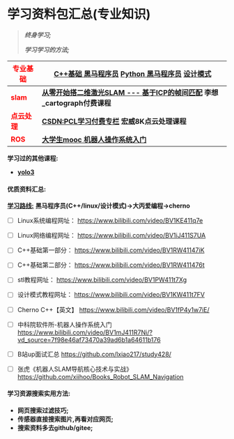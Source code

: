 # 学习资料包汇总(专业知识)

> ***终身学习;***
>
> ***学习学习的方法;***



| **<font color=red>专业基础</font>** | **[C++基础  黑马程序员](https://github.com/Blitzer207/C-Resource)**         **[Python 黑马程序员](https://github.com/hyh1750522171/bigData/tree/master/He%20Yihao)**        **[设计模式](https://github.com/FengJungle/DesignPattern)** |
| ----------------------------------- | ------------------------------------------------------------ |
| **<font color=red>slam</font>**     | [**从零开始搭二维激光SLAM --- 基于ICP的帧间匹配**](https://blog.csdn.net/tiancailx/article/details/110822624)     **李想_cartograph付费课程** |
| **<font color=red>点云处理</font>** | [**CSDN:PCL学习付费专栏**](https://blog.csdn.net/qq_36686437/category_9913573.html)      **宏威8K点云处理课程** |
| **<font color=red>ROS</font>**      | **[大学生mooc  机器人操作系统入门](https://sychaichangkun.gitbooks.io/ros-tutorial-icourse163/content/chapter1/1.3.html)** |

**学习过的其他课程:**

- **[yolo3](https://github.com/bubbliiiing/yolo3-pytorch)**

  

#### **优质资料汇总:**

**[学习路线:](http://www.itcast.cn/news/20161108/11042455887.shtml)** **黑马程序员(C++/linux/设计模式)→大丙爱编程→cherno**

- [ ] Linux系统编程网址：               							https://www.bilibili.com/video/BV1KE411q7e 
- [ ] Linux网络编程网址：               			                https://www.bilibili.com/video/BV1iJ411S7UA
- [ ] C++基础第一部分：   		 		                      	https://www.bilibili.com/video/BV1RW41147iK
- [ ] C++基础第二部分：  	 	 			                      https://www.bilibili.com/video/BV1RW411476t
- [ ] stl教程网址：         		  				                     https://www.bilibili.com/video/BV1PW411t7Xg
- [ ] 设计模式教程网址：           			                  	https://www.bilibili.com/video/BV1KW411t7FV  
- [ ] Cherno C++【英文】	         		                  	https://www.bilibili.com/video/BV1fP4y1w7iE/
- [ ] 中科院软件所-机器人操作系统入门 		           https://www.bilibili.com/video/BV1mJ411R7Ni/?vd_source=7f98e46af73470a39ad6b1a64611b176
- [ ] B站up面试汇总                                                     https://github.com/lxiao217/study428/
- [ ] 张虎《机器人SLAM导航核心技术与实战》        https://github.com/xiihoo/Books_Robot_SLAM_Navigation



#### **学习资源搜索实用方法:**

- **网页搜索过滤技巧;**
- **传感器直接搜索图片,再看对应网页;**
- **搜索资料多去github/gitee;**

